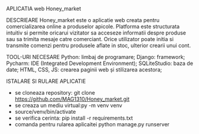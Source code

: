 APLICATIA web Honey_market

DESCRIEARE
Honey_market este o aplicatie web creata pentru comercializarea online a produselor apicole. 
Platforma este structurata intuitiv si permite oricarui vizitator sa acceseze informatii despre produse sau sa trimita mesaje catre comerciant. Orice utilizator poate initia si transmite comenzi pentru produsele aflate in stoc, ulterior crearii unui cont.

TOOL-URI NECESARE
Python: limbaj de programare;
Django: framework;
Pycharm: IDE (Integrated Development Environment);
SQLiteStudio: baza de date;
HTML, CSS, JS: crearea paginii web și stilizarea acestora;

ISTALARE SI RULARE APLICATIE
- se cloneaza repository: git clone https://github.com/MAG1310/Honey_market.git
- se creaza un mediu virtual:py -m venv venv
- source/venv/bin/activate
- se verifica cerinta: pip install -r requirements.txt
- comanda pentru rularea aplicaitei python manage.py runserver
